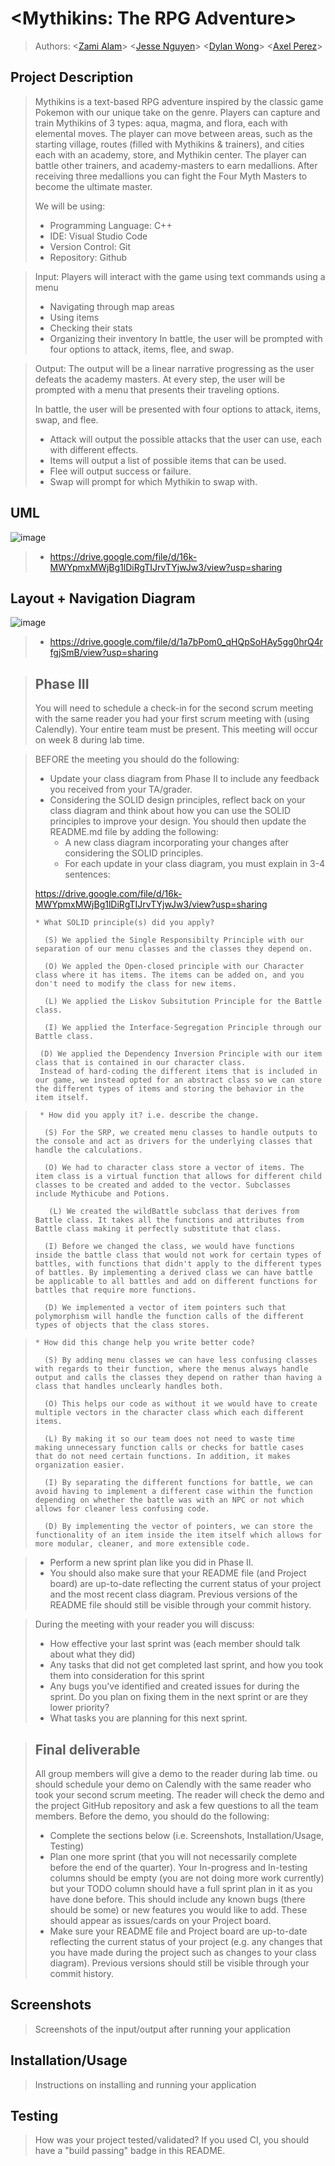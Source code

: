 # \<Mythikins: The RPG Adventure\>
 
 > Authors: \<[Zami Alam](https://github.com/zalam007)\>
 > \<[Jesse Nguyen](https://github.com/madjick1)\>
 > \<[Dylan Wong](https://github.com/dylanwong6605)\>
 > \<[Axel Perez](https://github.com/AxelPere)\>
 >
## Project Description
 > Mythikins is a text-based RPG adventure inspired by the classic game Pokemon with our unique take on the genre. Players can capture and train Mythikins of 3 types: aqua, magma, and flora, each with elemental moves. The player can move between areas, such as the starting 
 village, routes (filled with Mythikins & trainers), and cities each with an academy, store, and Mythikin center. The player can battle other 
 trainers, and academy-masters to earn medallions. After receiving three medallions you can fight the Four Myth Masters to become the ultimate 
 master.
 >
 > 
 >  We will be using: 
 > * Programming Language: C++ 
 > * IDE: Visual Studio Code
 > * Version Control: Git
 > * Repository: Github

 > Input: Players will interact with the game using text commands using a menu
 > * Navigating through map areas 
 > * Using items
 > * Checking their stats
 > * Organizing their inventory
 > In battle, the user will be prompted with four options to attack, items, flee, and swap.

 > Output:  The output will be a linear narrative progressing as the user defeats the academy masters. At every step, the user will be prompted with a menu that presents their traveling options.
>
> In battle, the user will be presented with four options to attack, items, swap, and flee.
 > * Attack will output the possible attacks that the user can use, each with different effects.
 > * Items will output a list of possible items that can be used.
 > * Flee will output success or failure.
 > * Swap will prompt for which Mythikin to swap with.

 ## UML
 ![image](https://github.com/cs100/final-project-zalam007-apere594-jnguy887-dwong133/assets/146038030/200bdec9-e415-45bc-9b85-3dbae2bf84ca)
 > * https://drive.google.com/file/d/16k-MWYpmxMWjBg1lDiRgTIJrvTYjwJw3/view?usp=sharing

 ## Layout + Navigation Diagram
![image](https://github.com/cs100/final-project-zalam007-apere594-jnguy887-dwong133/assets/146377680/3b584628-510a-4e18-966a-ce61cabd387f)
 > * https://drive.google.com/file/d/1a7bPom0_qHQpSoHAy5gg0hrQ4rfgjSmB/view?usp=sharing
 >

 
 > ## Phase III
 > You will need to schedule a check-in for the second scrum meeting with the same reader you had your first scrum meeting with (using Calendly). Your entire team must be present. This meeting will occur on week 8 during lab time.
 
 > BEFORE the meeting you should do the following:
 > * Update your class diagram from Phase II to include any feedback you received from your TA/grader.
 > * Considering the SOLID design principles, reflect back on your class diagram and think about how you can use the SOLID principles to improve your design. You should then update the README.md file by adding the following:
 >   * A new class diagram incorporating your changes after considering the SOLID principles.
 >   * For each update in your class diagram, you must explain in 3-4 sentences:
>      
 > https://drive.google.com/file/d/16k-MWYpmxMWjBg1lDiRgTIJrvTYjwJw3/view?usp=sharing
> 
 >     * What SOLID principle(s) did you apply?
 >
 >       (S) We applied the Single Responsibilty Principle with our separation of our menu classes and the classes they depend on.
 >
 >       (O) We appled the Open-closed principle with our Character class where it has items. The items can be added on, and you don't need to modify the class for new items.
 >
 >       (L) We applied the Liskov Subsitution Principle for the Battle class.
 >
 >       (I) We applied the Interface-Segregation Principle through our Battle class.
 >
 >      (D) We applied the Dependency Inversion Principle with our item class that is contained in our character class.
 >      Instead of hard-coding the different items that is included in our game, we instead opted for an abstract class so we can store the different types of items and storing the behavior in the item itself.

 >      * How did you apply it? i.e. describe the change.
 >
 >       (S) For the SRP, we created menu classes to handle outputs to the console and act as drivers for the underlying classes that handle the calculations.
 >
 >       (O) We had to character class store a vector of items. The item class is a virtual function that allows for different child classes to be created and added to the vector. Subclasses include Mythicube and Potions. 
 > 
 >        (L) We created the wildBattle subclass that derives from Battle class. It takes all the functions and attributes from Battle class making it perfectly substitute that class.
 >
 >       (I) Before we changed the class, we would have functions inside the battle class that would not work for certain types of battles, with functions that didn't apply to the different types of battles. By implementing a derived class we can have battle be applicable to all battles and add on different functions for battles that require more functions.
 >
 >       (D) We implemented a vector of item pointers such that polymorphism will handle the function calls of the different types of objects that the class stores.

 >      
 >     * How did this change help you write better code?
 >
 >       (S) By adding menu classes we can have less confusing classes with regards to their function, where the menus always handle output and calls the classes they depend on rather than having a class that handles unclearly handles both.
 >
 >       (O) This helps our code as without it we would have to create multiple vectors in the character class which each different items. 
 > 
 >       (L) By making it so our team does not need to waste time making unnecessary function calls or checks for battle cases that do not need certain functions. In addition, it makes organization easier.
 >
 >       (I) By separating the different functions for battle, we can avoid having to implement a different case within the function depending on whether the battle was with an NPC or not which allows for cleaner less confusing code.
 > 
 >       (D) By implementing the vector of pointers, we can store the functionality of an item inside the item itself which allows for more modular, cleaner, and more extensible code.

>        
 > * Perform a new sprint plan like you did in Phase II.
 > * You should also make sure that your README file (and Project board) are up-to-date reflecting the current status of your project and the most recent class diagram. Previous versions of the README file should still be visible through your commit history.
 
> During the meeting with your reader you will discuss: 
 > * How effective your last sprint was (each member should talk about what they did)
 > * Any tasks that did not get completed last sprint, and how you took them into consideration for this sprint
 > * Any bugs you've identified and created issues for during the sprint. Do you plan on fixing them in the next sprint or are they lower priority?
 > * What tasks you are planning for this next sprint.

 
 > ## Final deliverable
 > All group members will give a demo to the reader during lab time. ou should schedule your demo on Calendly with the same reader who took your second scrum meeting. The reader will check the demo and the project GitHub repository and ask a few questions to all the team members. 
 > Before the demo, you should do the following:
 > * Complete the sections below (i.e. Screenshots, Installation/Usage, Testing)
 > * Plan one more sprint (that you will not necessarily complete before the end of the quarter). Your In-progress and In-testing columns should be empty (you are not doing more work currently) but your TODO column should have a full sprint plan in it as you have done before. This should include any known bugs (there should be some) or new features you would like to add. These should appear as issues/cards on your Project board.
 > * Make sure your README file and Project board are up-to-date reflecting the current status of your project (e.g. any changes that you have made during the project such as changes to your class diagram). Previous versions should still be visible through your commit history. 
 
 ## Screenshots
 > Screenshots of the input/output after running your application
 ## Installation/Usage
 > Instructions on installing and running your application
 ## Testing
 > How was your project tested/validated? If you used CI, you should have a "build passing" badge in this README.
 
